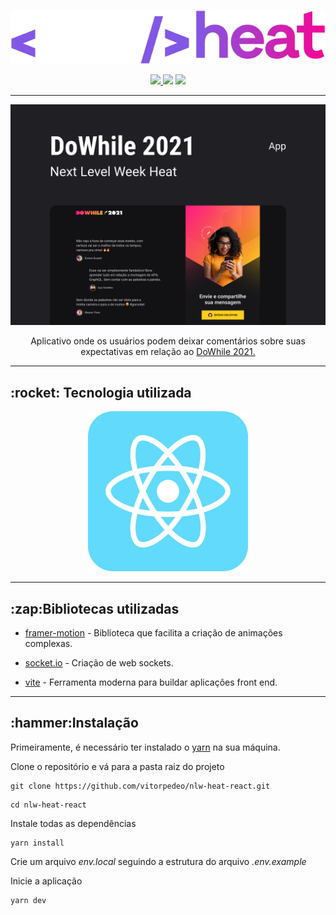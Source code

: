 <p align="center">
  <img src=".github/logo.svg" />
</p>

<p align="center" >
   <a href="https://www.linkedin.com/in/vitor-pereira-309a7319b/">
     <img src="https://img.shields.io/badge/Made%20By-Vitor%20Pereira-blue" /> 
   </a>
   <img src="https://img.shields.io/github/languages/top/vitorpedeo/nlw-heat-react" />    
   <img src="https://img.shields.io/github/last-commit/vitorpedeo/nlw-heat-react?color=blue" />
</p>

---

<p align="center" >
   <img src=".github/app.png" />
</p>

<p align="center">
  Aplicativo onde os usuários podem deixar comentários sobre suas expectativas em
  relação ao
    <a href="https://dowhile.io">
      DoWhile 2021.
    </a> 
</p>

---

<h2>:rocket: Tecnologia utilizada</h2>

<p align="center">
  <a href="https://reactjs.org/">
    <img src=".github/tech.svg" />
  </a> 
</p>

---

<h2>:zap:Bibliotecas utilizadas</h2>

- [framer-motion](https://www.framer.com/motion/) - Biblioteca que facilita a criação de animações complexas.

- [socket.io](https://socket.io/) - Criação de web sockets.

- [vite](https://vitejs.dev/) - Ferramenta moderna para buildar aplicações front end.

---

<h2>:hammer:Instalação</h2>

Primeiramente, é necessário ter instalado o [yarn](https://yarnpkg.com/) na sua máquina.

Clone o repositório e vá para a pasta raiz do projeto

```shell
git clone https://github.com/vitorpedeo/nlw-heat-react.git
```

```shell
cd nlw-heat-react
```

Instale todas as dependências

```shell
yarn install
```

Crie um arquivo _env.local_ seguindo a estrutura do arquivo _.env.example_

Inicie a aplicação

```shell
yarn dev
```